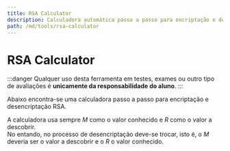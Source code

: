 ```yaml
---
title: RSA Calculator
description: Calculadora automática passo a passo para encriptação e desencriptação RSA
path: /md/tools/rsa-calculator
---
```


# RSA Calculator

:::danger
Qualquer uso desta ferramenta em testes, exames ou outro tipo de avaliações é **unicamente da responsabilidade do aluno**.
:::

Abaixo encontra-se uma calculadora passo a passo para encriptação e desencriptação RSA.

A calculadora usa sempre $M$ como o valor conhecido e $R$ como o valor a descobrir.  
No entando, no processo de desencriptação deve-se trocar, isto é, o $M$ deveria ser o valor
a descobrir e o $R$ o valor conhecido.

<rsa-calculator />
